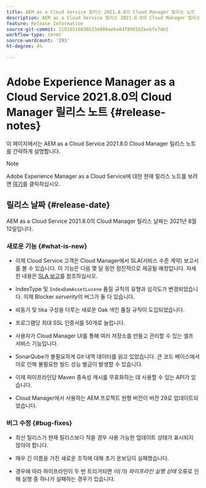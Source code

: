```yaml
---
title: AEM as a Cloud Service 릴리스 2021.8.0의 Cloud Manager 릴리스 노트
description: AEM as a Cloud Service 릴리스 2021.8.0의 Cloud Manager 릴리스 노트
feature: Release Information
source-git-commit: 11910316836b33e886aeba84f89d1b2eebfe7de2
workflow-type: tm+mt
source-wordcount: '293'
ht-degree: 4%

---
```


# Adobe Experience Manager as a Cloud Service 2021.8.0의 Cloud Manager 릴리스 노트 {#release-notes}

이 페이지에서는 AEM as a Cloud Service 2021.8.0 Cloud Manager 릴리스 노트를 간략하게 설명합니다.

>[!NOTE]
>Adobe Experience Manager as a Cloud Service에 대한 현재 릴리스 노트를 보려면 [여기](https://experienceleague.adobe.com/docs/experience-manager-cloud-service/release-notes/release-notes/release-notes-current.html?lang=ko-KR)를 클릭하십시오.

## 릴리스 날짜 {#release-date}

AEM as a Cloud Service 2021.8.0의 Cloud Manager 릴리스 날짜는 2021년 8월 12일입니다.

### 새로운 기능 {#what-is-new}

* 이제 Cloud Service 고객은 Cloud Manager에서 SLA(서비스 수준 계약) 보고서를 볼 수 있습니다. 이 기능은 다음 몇 달 동안 점진적으로 제공될 예정입니다.
자세한 내용은 [SLA 보고](https://experienceleague.adobe.com/docs/experience-manager-cloud-service/implementing/using-cloud-manager/sla-reporting.html)를 참조하십시오.

* IndexType 및 `IndexDamAssetLucene` 품질 규칙의 유형과 심각도가 변경되었습니다. 이제 Blocker *serverity*&#x200B;의 버그가 둘 다 있습니다.

* 비동기 및 tika 구성을 다루는 새로운 Oak 색인 품질 규칙이 도입되었습니다.

* 프로그램당 최대 SSL 인증서를 50개로 늘립니다.

* 사용자가 Cloud Manager UI를 통해 여러 저장소를 만들고 관리할 수 있는 셀프 서비스 기능입니다.

* SonarQube가 불필요하게 Git 내역 데이터를 읽고 있었습니다. 큰 코드 베이스에서 이로 인해 불필요한 빌드 성능 벌금이 발생할 수 있습니다.

* 이제 파이프라인당 Maven 종속성 캐시를 무효화하는 데 사용할 수 있는 API가 있습니다.

* Cloud Manager에서 사용하는 AEM 프로젝트 원형 버전이 버전 29로 업데이트되었습니다.

### 버그 수정 {#bug-fixes}

* 최신 릴리스가 현재 릴리스보다 작을 경우 사용 가능한 업데이트 상태가 표시되지 않아야 합니다.

* 매우 긴 이름을 가진 새로운 조직에 대해 초기 온보딩이 실패했습니다.

* 경우에 따라 파이프라인이 두 번 트리거되면 *이(가) 파이프라인 실행 상태* 오류로 인해 실행 중 하나가 실패하는 경우가 있습니다.
